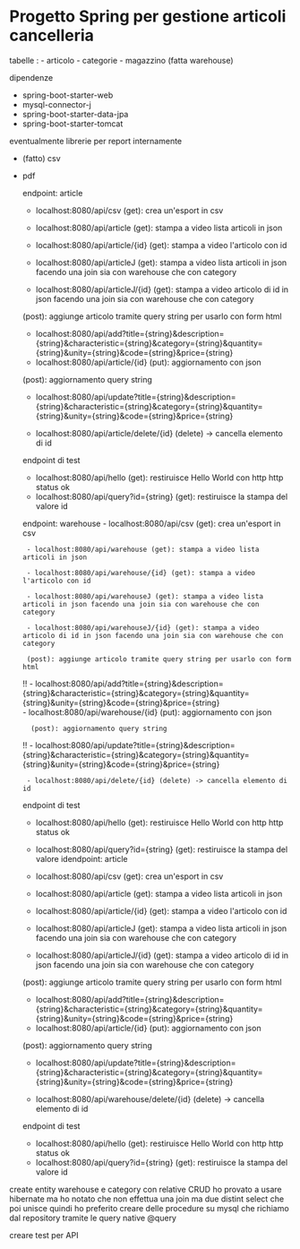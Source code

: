 # Progetto Spring per gestione articoli cancelleria 

tabelle :
			- articolo
			- categorie
			- magazzino (fatta warehouse)
   
dipendenze 
		
- spring-boot-starter-web
- mysql-connector-j
- spring-boot-starter-data-jpa
- spring-boot-starter-tomcat

eventualmente librerie per report internamente 
- (fatto) csv  
- pdf


   endpoint: article
   - localhost:8080/api/csv (get): crea un'esport in csv
   
   - localhost:8080/api/article (get): stampa a video lista articoli in json 
   
   - localhost:8080/api/article/{id} (get): stampa a video l'articolo con id 

   - localhost:8080/api/articleJ (get): stampa a video lista articoli in json facendo una join sia con warehouse che con category
   
   - localhost:8080/api/articleJ/{id} (get): stampa a video articolo di id in json facendo una join sia con warehouse che con category 
   
   (post): aggiunge articolo tramite query string per usarlo con form html
   - localhost:8080/api/add?title={string}&description={string}&characteristic={string}&category={string}&quantity={string}&unity={string}&code={string}&price={string}  
   - localhost:8080/api/article/{id} (put): aggiornamento con json
	
	(post): aggiornamento query string    
   - localhost:8080/api/update?title={string}&description={string}&characteristic={string}&category={string}&quantity={string}&unity={string}&code={string}&price={string} 
   
   - localhost:8080/api/article/delete/{id} (delete) -> cancella elemento di id

   endpoint di test 
   - localhost:8080/api/hello (get): restiruisce Hello World con http http status ok
   - localhost:8080/api/query?id={string} (get): restiruisce la stampa del valore id

	endpoint: warehouse
	   - localhost:8080/api/csv (get): crea un'esport in csv
	   
	   - localhost:8080/api/warehouse (get): stampa a video lista articoli in json 
	   
	   - localhost:8080/api/warehouse/{id} (get): stampa a video l'articolo con id 
	
	   - localhost:8080/api/warehouseJ (get): stampa a video lista articoli in json facendo una join sia con warehouse che con category
	   
	   - localhost:8080/api/warehouseJ/{id} (get): stampa a video articolo di id in json facendo una join sia con warehouse che con category 
	   
	   (post): aggiunge articolo tramite query string per usarlo con form html
	!!   - localhost:8080/api/add?title={string}&description={string}&characteristic={string}&category={string}&quantity={string}&unity={string}&code={string}&price={string}  
	   - localhost:8080/api/warehouse/{id} (put): aggiornamento con json
		
		(post): aggiornamento query string    
	!!   - localhost:8080/api/update?title={string}&description={string}&characteristic={string}&category={string}&quantity={string}&unity={string}&code={string}&price={string} 
	   
	   - localhost:8080/api/delete/{id} (delete) -> cancella elemento di id

   endpoint di test 
   - localhost:8080/api/hello (get): restiruisce Hello World con http http status ok
   - localhost:8080/api/query?id={string} (get): restiruisce la stampa del valore idendpoint: article
   - localhost:8080/api/csv (get): crea un'esport in csv
   
   - localhost:8080/api/article (get): stampa a video lista articoli in json 
   
   - localhost:8080/api/article/{id} (get): stampa a video l'articolo con id 

   - localhost:8080/api/articleJ (get): stampa a video lista articoli in json facendo una join sia con warehouse che con category
   
   - localhost:8080/api/articleJ/{id} (get): stampa a video articolo di id in json facendo una join sia con warehouse che con category 
   
   (post): aggiunge articolo tramite query string per usarlo con form html
   - localhost:8080/api/add?title={string}&description={string}&characteristic={string}&category={string}&quantity={string}&unity={string}&code={string}&price={string}  
   - localhost:8080/api/article/{id} (put): aggiornamento con json
	
	(post): aggiornamento query string    
   - localhost:8080/api/update?title={string}&description={string}&characteristic={string}&category={string}&quantity={string}&unity={string}&code={string}&price={string} 
   
   - localhost:8080/api/warehouse/delete/{id} (delete) -> cancella elemento di id

   endpoint di test 
   - localhost:8080/api/hello (get): restiruisce Hello World con http http status ok
   - localhost:8080/api/query?id={string} (get): restiruisce la stampa del valore id

 create entity warehouse e category con relative CRUD 
 ho provato a usare hibernate ma ho notato che non effettua una join ma due distint select che poi unisce quindi ho preferito creare delle procedure su mysql che richiamo dal repository tramite le query native @query

creare test per API
